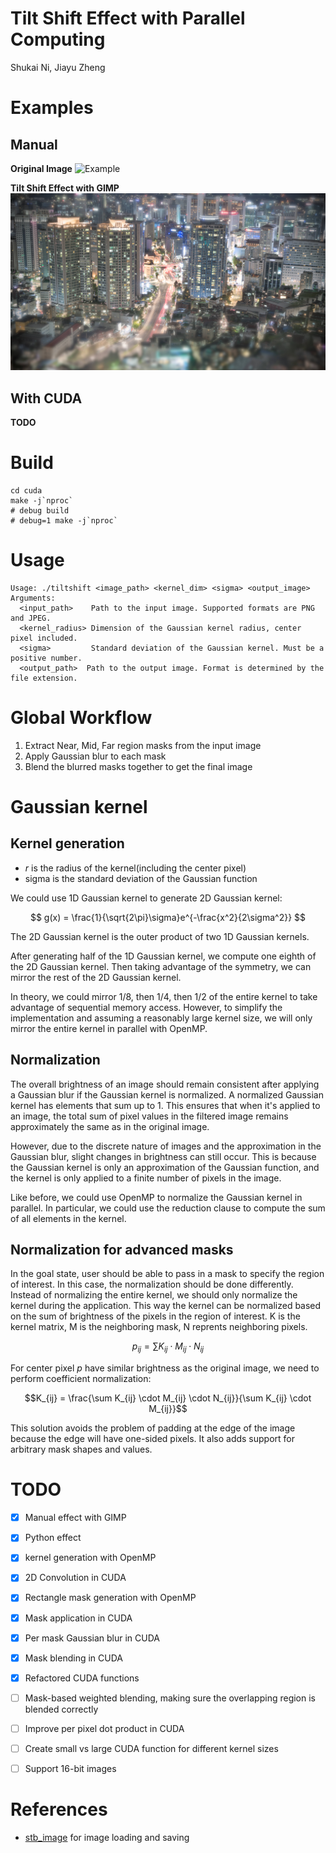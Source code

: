 # Tilt Shift Effect with Parallel Computing

Shukai Ni, Jiayu Zheng

# Examples

## Manual

**Original Image**
![Example](./manual/original.jpg)

**Tilt Shift Effect with GIMP**
![Example](./manual/tiltshift.jpg)

## With CUDA

**TODO**

# Build

```shell
cd cuda
make -j`nproc`
# debug build
# debug=1 make -j`nproc`
```

# Usage

```
Usage: ./tiltshift <image_path> <kernel_dim> <sigma> <output_image>
Arguments:
  <input_path>    Path to the input image. Supported formats are PNG and JPEG.
  <kernel_radius> Dimension of the Gaussian kernel radius, center pixel included.
  <sigma>         Standard deviation of the Gaussian kernel. Must be a positive number.
  <output_path>  Path to the output image. Format is determined by the file extension.
```

# Global Workflow

1. Extract Near, Mid, Far region masks from the input image
2. Apply Gaussian blur to each mask
3. Blend the blurred masks together to get the final image

# Gaussian kernel

## Kernel generation

- $r$ is the radius of the kernel(including the center pixel)
- sigma is the standard deviation of the Gaussian function

We could use 1D Gaussian kernel to generate 2D Gaussian kernel:

$$ g(x) = \frac{1}{\sqrt{2\pi}\sigma}e^{-\frac{x^2}{2\sigma^2}} $$

The 2D Gaussian kernel is the outer product of two 1D Gaussian kernels.

After generating half of the 1D Gaussian kernel, we compute one eighth of the 2D Gaussian kernel. Then taking advantage of the symmetry, we can mirror the rest of the 2D Gaussian kernel.

In theory, we could mirror 1/8, then 1/4, then 1/2 of the entire kernel to take advantage of sequential memory access. However, to simplify the implementation and assuming a reasonably large kernel size, we will only mirror the entire kernel in parallel with OpenMP.

## Normalization

The overall brightness of an image should remain consistent after applying a Gaussian blur if the Gaussian kernel is normalized. A normalized Gaussian kernel has elements that sum up to 1. This ensures that when it's applied to an image, the total sum of pixel values in the filtered image remains approximately the same as in the original image.

However, due to the discrete nature of images and the approximation in the Gaussian blur, slight changes in brightness can still occur. This is because the Gaussian kernel is only an approximation of the Gaussian function, and the kernel is only applied to a finite number of pixels in the image.

Like before, we could use OpenMP to normalize the Gaussian kernel in parallel. In particular, we could use the reduction clause to compute the sum of all elements in the kernel.

## Normalization for advanced masks

In the goal state, user should be able to pass in a mask to specify the region of interest. In this case, the normalization should be done differently. Instead of normalizing the entire kernel, we should only normalize the kernel during the application. This way the kernel can be normalized based on the sum of brightness of the pixels in the region of interest.
K is the kernel matrix, M is the neighboring mask, N reprents neighboring pixels.

$$p_{ij} = \sum K_{ij} \cdot M_{ij} \cdot N_{ij}$$

For center pixel $p$ have similar brightness as the original image, we need to perform coefficient normalization:

$$K_{ij} = \frac{\sum K_{ij} \cdot M_{ij} \cdot N_{ij}}{\sum K_{ij} \cdot M_{ij}}$$

This solution avoids the problem of padding at the edge of the image because the edge will have one-sided pixels. It also adds support for arbitrary mask shapes and values.

# TODO

- [x] Manual effect with GIMP
- [x] Python effect
- [x] kernel generation with OpenMP
- [x] 2D Convolution in CUDA
- [x] Rectangle mask generation with OpenMP
- [x] Mask application in CUDA
- [x] Per mask Gaussian blur in CUDA
- [x] Mask blending in CUDA
- [x] Refactored CUDA functions
- [ ] Mask-based weighted blending, making sure the overlapping region is blended correctly

- [ ] Improve per pixel dot product in CUDA
- [ ] Create small vs large CUDA function for different kernel sizes
- [ ] Support 16-bit images

# References

- [stb_image](https://github.com/nothings/stb/) for image loading and saving
